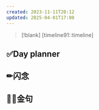 ```yaml
---
created: 2023-11-11T20:12
updated: 2025-04-01T17:08
---
```

> [!blank] 
> [timeline91::timeline]
## ✅Day planner


## ✏闪念


## 🏳️‍🌈金句
